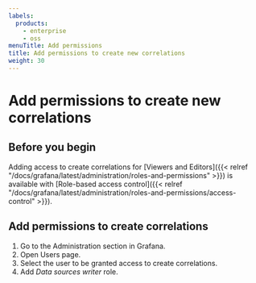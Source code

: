 ```yaml
---
labels:
  products:
    - enterprise
    - oss
menuTitle: Add permissions
title: Add permissions to create new correlations
weight: 30
---
```


# Add permissions to create new correlations

## Before you begin

Adding access to create correlations for [Viewers and Editors]({{< relref "/docs/grafana/latest/administration/roles-and-permissions" >}}) is available with [Role-based access control]({{< relref "/docs/grafana/latest/administration/roles-and-permissions/access-control" >}}).

## Add permissions to create correlations

1. Go to the Administration section in Grafana.
1. Open Users page.
1. Select the user to be granted access to create correlations.
1. Add _Data sources writer_ role.
